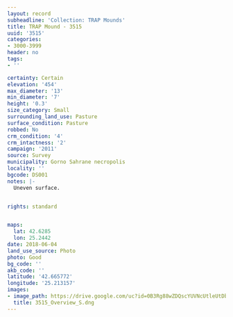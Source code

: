 ```yaml
---
layout: record
subheadline: 'Collection: TRAP Mounds'
title: TRAP Mound - 3515
uuid: '3515'
categories:
- 3000-3999
header: no
tags:
- ''

certainty: Certain
elevation: '454'
max_diameter: '13'
min_diameter: '7'
height: '0.3'
size_category: Small
surrounding_land_use: Pasture
surface_condition: Pasture
robbed: No
crm_condition: '4'
crm_intactness: '2'
campaign: '2011'
source: Survey
municipality: Gorno Sahrane necropolis
locality: ''
bgcode: DS001
notes: |-
  Uneven surface.


rights: standard


maps:
  lat: 42.6285
  lon: 25.2442
date: 2018-06-04
land_use_source: Photo
photo: Good
bg_code: ''
akb_code: ''
latitude: '42.665772'
longitude: '25.213157'
images:
- image_path: https://drive.google.com/uc?id=0B3Rg88wZDQscYUVNcUtleUtDbm8
  title: 3515_Overview_S.dng
---
```

